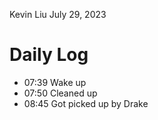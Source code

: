 Kevin Liu
July 29, 2023

# Daily Log
- 07:39 Wake up
- 07:50 Cleaned up
- 08:45 Got picked up by Drake